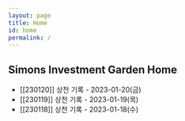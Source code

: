 ```yaml
---
layout: page
title: Home
id: home
permalink: /
---
```


## Simons Investment Garden Home 

- [[230120]] 상천 기록 - 2023-01-20(금)
- [[230119]] 상천 기록 - 2023-01-19(목)
- [[230118]] 상천 기록 - 2023-01-18(수)
